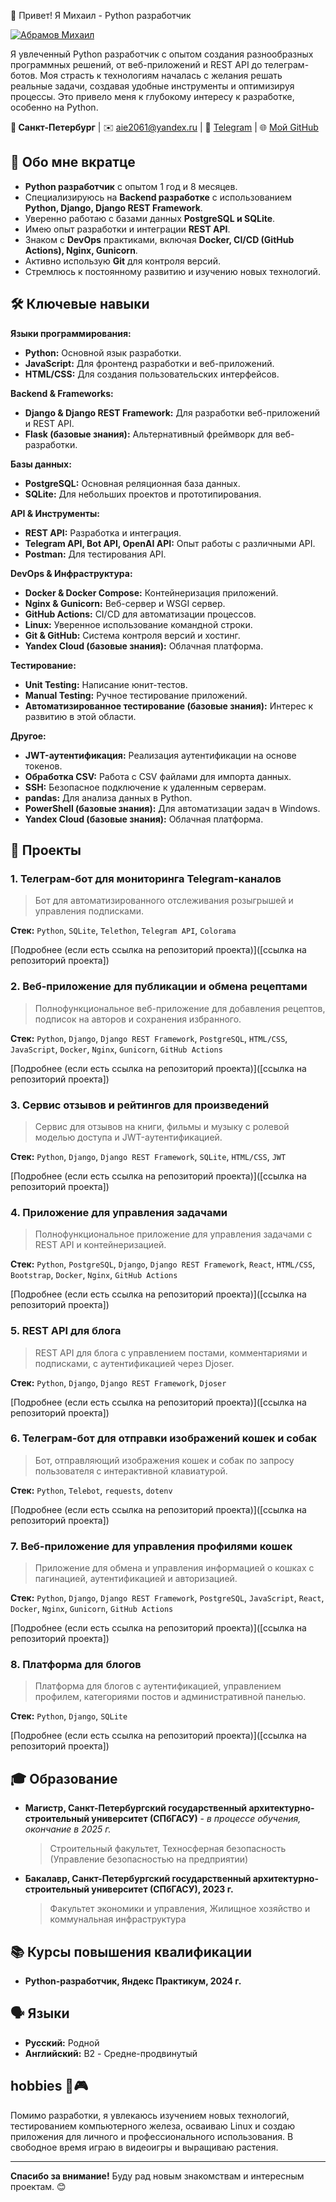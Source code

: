 👋 Привет! Я Михаил - Python разработчик

[![Абрамов Михаил](https://ваш_домен/ссылка_на_фото_профиля.jpg)](https://github.com/aeee78)

Я увлеченный Python разработчик с опытом создания разнообразных программных решений, от веб-приложений и REST API до телеграм-ботов. Моя страсть к технологиям началась с желания решать реальные задачи, создавая удобные инструменты и оптимизируя процессы. Это привело меня к глубокому интересу к разработке, особенно на Python.

**📍 Санкт-Петербург** | ✉️ [aie2061@yandex.ru](mailto:aie2061@yandex.ru) | 💬 [Telegram](https://t.me/eea333) | 🌐 [Мой GitHub](https://github.com/aeee78)

## 🚀 Обо мне вкратце

* **Python разработчик** с опытом 1 год и 8 месяцев.
* Специализируюсь на **Backend разработке** с использованием **Python, Django, Django REST Framework**.
* Уверенно работаю с базами данных **PostgreSQL и SQLite**.
* Имею опыт разработки и интеграции **REST API**.
* Знаком с **DevOps** практиками, включая **Docker, CI/CD (GitHub Actions), Nginx, Gunicorn**.
* Активно использую **Git** для контроля версий.
* Стремлюсь к постоянному развитию и изучению новых технологий.

## 🛠️ Ключевые навыки

**Языки программирования:**
* **Python:**  Основной язык разработки.
* **JavaScript:**  Для фронтенд разработки и веб-приложений.
* **HTML/CSS:** Для создания пользовательских интерфейсов.

**Backend & Frameworks:**
* **Django & Django REST Framework:**  Для разработки веб-приложений и REST API.
* **Flask (базовые знания):**  Альтернативный фреймворк для веб-разработки.

**Базы данных:**
* **PostgreSQL:**  Основная реляционная база данных.
* **SQLite:**  Для небольших проектов и прототипирования.

**API & Инструменты:**
* **REST API:**  Разработка и интеграция.
* **Telegram API, Bot API, OpenAI API:**  Опыт работы с различными API.
* **Postman:**  Для тестирования API.

**DevOps & Инфраструктура:**
* **Docker & Docker Compose:**  Контейнеризация приложений.
* **Nginx & Gunicorn:**  Веб-сервер и WSGI сервер.
* **GitHub Actions:**  CI/CD для автоматизации процессов.
* **Linux:**  Уверенное использование командной строки.
* **Git & GitHub:**  Система контроля версий и хостинг.
* **Yandex Cloud (базовые знания):**  Облачная платформа.

**Тестирование:**
* **Unit Testing:**  Написание юнит-тестов.
* **Manual Testing:**  Ручное тестирование приложений.
* **Автоматизированное тестирование (базовые знания):**  Интерес к развитию в этой области.

**Другое:**
* **JWT-аутентификация:**  Реализация аутентификации на основе токенов.
* **Обработка CSV:**  Работа с CSV файлами для импорта данных.
* **SSH:**  Безопасное подключение к удаленным серверам.
* **pandas:**  Для анализа данных в Python.
* **PowerShell (базовые знания):**  Для автоматизации задач в Windows.
* **Yandex Cloud (базовые знания):** Облачная платформа.

## 💼 Проекты

### 1. Телеграм-бот для мониторинга Telegram-каналов
> Бот для автоматизированного отслеживания розыгрышей и управления подписками.

**Стек:** `Python`, `SQLite`, `Telethon`, `Telegram API`, `Colorama`

[Подробнее (если есть ссылка на репозиторий проекта)]([ссылка на репозиторий проекта])

### 2. Веб-приложение для публикации и обмена рецептами
> Полнофункциональное веб-приложение для добавления рецептов, подписок на авторов и сохранения избранного.

**Стек:** `Python`, `Django`, `Django REST Framework`, `PostgreSQL`, `HTML/CSS`, `JavaScript`, `Docker`, `Nginx`, `Gunicorn`, `GitHub Actions`

[Подробнее (если есть ссылка на репозиторий проекта)]([ссылка на репозиторий проекта])

### 3. Сервис отзывов и рейтингов для произведений
> Сервис для отзывов на книги, фильмы и музыку с ролевой моделью доступа и JWT-аутентификацией.

**Стек:** `Python`, `Django`, `Django REST Framework`, `SQLite`, `HTML/CSS`, `JWT`

[Подробнее (если есть ссылка на репозиторий проекта)]([ссылка на репозиторий проекта])

### 4. Приложение для управления задачами
> Полнофункциональное приложение для управления задачами с REST API и контейнеризацией.

**Стек:** `Python`, `PostgreSQL`, `Django`, `Django REST Framework`, `React`, `HTML/CSS`, `Bootstrap`, `Docker`, `Nginx`, `GitHub Actions`

[Подробнее (если есть ссылка на репозиторий проекта)]([ссылка на репозиторий проекта])

### 5. REST API для блога
> REST API для блога с управлением постами, комментариями и подписками, с аутентификацией через Djoser.

**Стек:** `Python`, `Django`, `Django REST Framework`, `Djoser`

[Подробнее (если есть ссылка на репозиторий проекта)]([ссылка на репозиторий проекта])

### 6. Телеграм-бот для отправки изображений кошек и собак
> Бот, отправляющий изображения кошек и собак по запросу пользователя с интерактивной клавиатурой.

**Стек:** `Python`, `Telebot`, `requests`, `dotenv`

[Подробнее (если есть ссылка на репозиторий проекта)]([ссылка на репозиторий проекта])

### 7. Веб-приложение для управления профилями кошек
> Приложение для обмена и управления информацией о кошках с пагинацией, аутентификацией и авторизацией.

**Стек:** `Python`, `Django`, `Django REST Framework`, `PostgreSQL`, `JavaScript`, `React`, `Docker`, `Nginx`, `Gunicorn`, `GitHub Actions`

[Подробнее (если есть ссылка на репозиторий проекта)]([ссылка на репозиторий проекта])

### 8. Платформа для блогов
> Платформа для блогов с аутентификацией, управлением профилем, категориями постов и административной панелью.

**Стек:** `Python`, `Django`, `SQLite`

[Подробнее (если есть ссылка на репозиторий проекта)]([ссылка на репозиторий проекта])


## 🎓 Образование

* **Магистр, Санкт-Петербургский государственный архитектурно-строительный университет (СПбГАСУ)** - *в процессе обучения, окончание в 2025 г.*
    > Строительный факультет, Техносферная безопасность (Управление безопасностью на предприятии)

* **Бакалавр, Санкт-Петербургский государственный архитектурно-строительный университет (СПбГАСУ), 2023 г.**
    > Факультет экономики и управления, Жилищное хозяйство и коммунальная инфраструктура

## 📚 Курсы повышения квалификации

* **Python-разработчик, Яндекс Практикум, 2024 г.**

## 🗣️ Языки

* **Русский:** Родной
* **Английский:** B2 - Средне-продвинутый

##  hobbies 🌱🎮

Помимо разработки, я увлекаюсь изучением новых технологий, тестированием компьютерного железа, осваиваю Linux и создаю приложения для личного и профессионального использования. В свободное время играю в видеоигры и выращиваю растения.

---

**Спасибо за внимание!**  Буду рад новым знакомствам и интересным проектам. 😊

